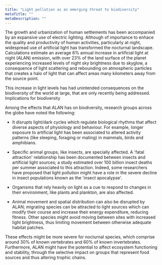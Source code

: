 ```yaml
---
title: "Light pollution as an emerging threat to biodiversity" 
metaTitle: ""
metaDescription: ""
---
```


The growth and urbanization of human settlements has been accompanied by an expansive use of electric lighting. Although of importance to enhace the quality and productivity of human activities, particularly at night, widespread use of artificial light has transformed the nocturnal landscape. Calculations estimate an average 6% annual increase in artificial light at night (ALAN) emission, with over 23% of the land surface of the planet experiencing increased levels of night sky brightness due to skyglow, a consequence of light scattering and rebounding on atmospheric particles that creates a halo of light that can affect areas many kilometers away from the source point.

This increase in light levels has had unintended consequences on the biodiversity of the world at large, that are only recently being addressed.
Implications for biodiversity

Among the effects that ALAN has on biodiversity, research groups across the globe have noted the following:

* It disrupts light/dark cycles which regulate biological rhythms that affect diverse aspects of physiology and behaviour. For example, longer exposure to artificial light has been associated to altered activity patterns (like sleeping, foraging or mating) in mammals, birds and amphibians.

* Specific animal groups, like insects, are specially affected. A 'fatal attraction' relationship has been documented between insects and artificial light sources; a study estimated over 100 billion insect deaths per summer associated to this attraction. Indeed, some researchers have proposed that light pollution might have a role in the severe decline in insect populations known as the 'insect apocalypse'.

* Organisms that rely heavily on light as a cue to respond to changes in their environment, like plants and plankton, are also affected.

* Animal movement and spatial distribution can also be disrupted by ALAN; migrating species can be attracted to light sources which can modify their course and increase their energy expenditure, reducing fitness. Other species might avoid moving between sites with increased light brightness, thus limiting movement between otherwise adequate habitat patches. 

These effects might be more severe for nocturnal species, which comprise around 30% of known vertebrates and 60% of known invertebrates. Furthermore, ALAN might have the potential to affect ecosystem functioning and stability, through the selective impact on groups that represent food sources and thus altering trophic chains. 


<!-- ```javascript
- const data = ['1','2'];
+ const data = [1,2];
``` -->
